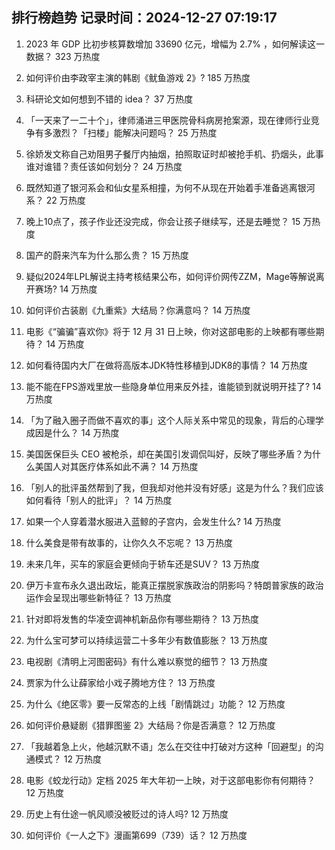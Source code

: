 
## 排行榜趋势 记录时间：2024-12-27 07:19:17
  
  1. 2023 年 GDP 比初步核算数增加 33690 亿元，增幅为 2.7% ，如何解读这一数据？ 323 万热度
    
  2. 如何评价由李政宰主演的韩剧《鱿鱼游戏 2》? 185 万热度
    
  3. 科研论文如何想到不错的 idea？ 37 万热度
    
  4. 「一天来了一二十个」，律师涌进三甲医院骨科病房抢案源，现在律师行业竞争有多激烈？「扫楼」能解决问题吗？ 25 万热度
    
  5. 徐娇发文称自己劝阻男子餐厅内抽烟，拍照取证时却被抢手机、扔烟头，此事谁对谁错？责任该如何划分？ 24 万热度
    
  6. 既然知道了银河系会和仙女星系相撞，为何不从现在开始着手准备逃离银河系？ 22 万热度
    
  7. 晚上10点了，孩子作业还没完成，你会让孩子继续写，还是去睡觉？ 15 万热度
    
  8. 国产的蔚来汽车为什么那么贵？ 15 万热度
    
  9. 疑似2024年LPL解说主持考核结果公布，如何评价网传ZZM，Mage等解说离开赛场? 14 万热度
    
  10. 如何评价古装剧《九重紫》大结局？你满意吗？ 14 万热度
    
  11. 电影《“骗骗”喜欢你》将于 12 月 31 日上映，你对这部电影的上映都有哪些期待？ 14 万热度
    
  12. 如何看待国内大厂在做将高版本JDK特性移植到JDK8的事情？ 14 万热度
    
  13. 能不能在FPS游戏里放一些隐身单位用来反外挂，谁能锁到就说明开挂了? 14 万热度
    
  14. 「为了融入圈子而做不喜欢的事」这个人际关系中常见的现象，背后的心理学成因是什么？ 14 万热度
    
  15. 美国医保巨头 CEO 被枪杀，却在美国引发调侃叫好，反映了哪些矛盾？为什么美国人对其医疗体系如此不满？ 14 万热度
    
  16. 「别人的批评虽然帮到了我，但我却对他并没有好感」这是为什么？我们应该如何看待「别人的批评」？ 14 万热度
    
  17. 如果一个人穿着潜水服进入蓝鲸的子宫内，会发生什么? 14 万热度
    
  18. 什么美食是带有故事的，让你久久不忘呢？ 13 万热度
    
  19. 未来几年，买车的家庭会更倾向于轿车还是SUV？ 13 万热度
    
  20. 伊万卡宣布永久退出政坛，能真正摆脱家族政治的阴影吗？特朗普家族的政治运作会呈现出哪些新特征？ 13 万热度
    
  21. 针对即将发售的华凌空调神机新品你有哪些期待？ 13 万热度
    
  22. 为什么宝可梦可以持续运营二十多年少有数值膨胀？ 13 万热度
    
  23. 电视剧《清明上河图密码》有什么难以察觉的细节？ 13 万热度
    
  24. 贾家为什么让薛家给小戏子腾地方住？ 13 万热度
    
  25. 为什么《绝区零》要一反常态的上线「剧情跳过」功能？ 12 万热度
    
  26. 如何评价悬疑剧《猎罪图鉴 2》大结局？你是否满意？ 12 万热度
    
  27. 「我越着急上火，他越沉默不语」怎么在交往中打破对方这种「回避型」的沟通模式？ 12 万热度
    
  28. 电影《蛟龙行动》定档 2025 年大年初一上映，对于这部电影你有何期待？ 12 万热度
    
  29. 历史上有仕途一帆风顺没被贬过的诗人吗? 12 万热度
    
  30. 如何评价《一人之下》漫画第699（739）话？ 12 万热度
    
